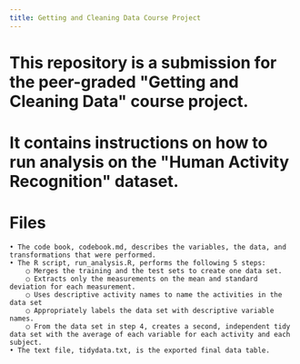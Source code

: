 ```yaml
---
title: Getting and Cleaning Data Course Project
---
```


# This repository is a submission for the peer-graded "Getting and Cleaning Data" course project. 
# It contains instructions on how to run analysis on the "Human Activity Recognition" dataset.


# Files
	• The code book, codebook.md, describes the variables, the data, and transformations that were performed.
	• The R script, run_analysis.R, performs the following 5 steps:
		○ Merges the training and the test sets to create one data set.
		○ Extracts only the measurements on the mean and standard deviation for each measurement.
		○ Uses descriptive activity names to name the activities in the data set
		○ Appropriately labels the data set with descriptive variable names.
		○ From the data set in step 4, creates a second, independent tidy data set with the average of each variable for each activity and each subject.
	• The text file, tidydata.txt, is the exported final data table. 